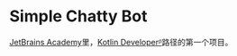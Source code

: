 # Simple Chatty Bot
[JetBrains Academy](https://hyperskill.org/tracks)里，[Kotlin Developerᵝ](https://hyperskill.org/tracks/3)路径的第一个项目。
